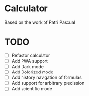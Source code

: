 # Calculator

Based on the work of [Patri Pascual](https://dribbble.com/shots/3467471-DailyUI-004-Calculator)

# TODO

- [ ] Refactor calculator
- [ ] Add PWA support
- [ ] Add Dark mode
- [ ] Add Colorized mode
- [ ] Add history navigation of formulas
- [ ] Add support for arbitrary precission
- [ ] Add scientific mode
